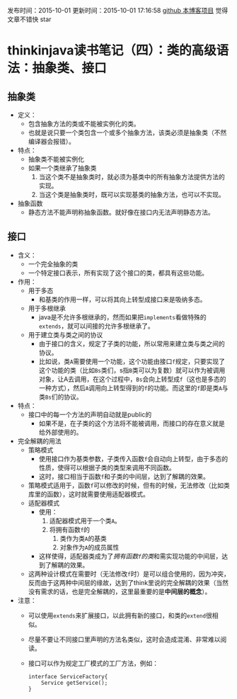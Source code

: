 发布时间：2015-10-01
更新时间：2015-10-01 17:16:58
[github 本博客项目](https://github.com/SimplyY/Blog/)  觉得文章不错快 star
# thinkinjava读书笔记（四）：类的高级语法：抽象类、接口
## 抽象类
- 定义：
	- 包含抽象方法的类或不能被实例化的类。
	- 也就是说只要一个类包含一个或多个抽象方法，该类必须是抽象类（不然编译器会报错）。
- 特点：
	- 抽象类不能被实例化
	- 如果一个类继承了抽象类
		1. 当这个类不是抽象类时，就必须为基类中的所有抽象方法提供方法的实现。
		2. 当这个类是抽象类时，既可以实现基类的抽象方法，也可以不实现。
- 抽象函数
	- 静态方法不能声明称抽象函数。就好像在接口内无法声明静态方法。

## 接口
- 含义：
	- 一个完全抽象的类
	- 一个特定接口表示，所有实现了这个接口的类，都具有这些功能。
- 作用：
	- 用于多态
		- 和基类的作用一样，可以将其向上转型成接口来是吸纳多态。
	- 用于多根继承
		- java是不允许多根继承的，然而如果把`implements`看做特殊的`extends`，就可以间接的允许多根继承了。
	- 用于建立类与类之间的协议
		- 由于接口的含义，规定了子类的功能，所以常用来建立类与类之间的协议。
		- 比如说，类`A`需要使用一个功能，这个功能由接口`f`规定，只要实现了这个功能的类（比如`Bs`类们，s指`B`类可以为复数）就可以作为被调用对象，让A去调用，在这个过程中，`Bs`会向上转型成`f`（这也是多态的一种方式），然后`A`调用向上转型得到的`f`的功能。而这里的`f`即是类`A`与类`Bs`们的协议。
- 特点：
	- 接口中的每一个方法的声明自动就是public的
		- 如果不是，在子类的这个方法将不能被调用，而接口的存在意义就是给外部使用的。
- 完全解耦的用法
	- 策略模式
		- 使用接口作为基类参数，子类传入函数`f`会自动向上转型，由于多态的性质，使得可以根据子类的类型来调用不同函数。
		- 这时，接口相当于函数`f`和子类的中间层，达到了解耦的效果。
	- 策略模式适用于，函数`f`可以修改的时候，但有的时候，无法修改（比如类库里的函数），这时就需要使用适配器模式。
	- 适配器模式
		- 使用：
			1. 适配器模式用于一个类`A`。
			2. 将拥有函数`f`的
				1. 类作为类`A`的基类
				2. 对象作为`A`的成员属性
		- 这样使得，适配器类成为了*拥有函数`f`的类*和需实现功能的中间层，达到了解耦的效果。
	- 这两种设计模式在需要时（无法修改`f`时）是可以组合使用的，因为冲突，反而由于这两种中间层的缘故，达到了think里说的完全解耦的效果（当然没有需求的话，也是完全解耦的，这里最重要的是**中间层的概念**）。
- 注意：
	- 可以使用`extends`来扩展接口，以此拥有新的接口，和类的`extend`很相似。
	- 尽量不要让不同接口里声明的方法名类似，这时会造成混淆、非常难以阅读。
	- 接口可以作为规定工厂模式的工厂方法，例如：

		```
		interface ServiceFactory{
			Service getService();
		}
		```
